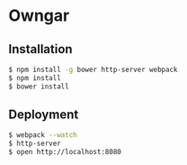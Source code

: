 Owngar
======

Installation
------------

```bash
$ npm install -g bower http-server webpack
$ npm install
$ bower install
```

Deployment
------------

```bash
$ webpack --watch
$ http-server
$ open http://localhost:8080
```
